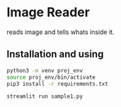 # Image Reader

reads image and tells whats inside it.

## Installation and using

```bash
python3 -m venv proj_env
source proj_env/bin/activate
pip3 install -r requirements.txt

streamlit run sample1.py
```
